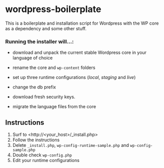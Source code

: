 # wordpress-boilerplate

This is a boilerplate and installation script for Wordpress with the WP core as a dependency and some other stuff. 

### Running the installer will…:

- download and unpack the current stable Wordpress core in your language of choice

- rename the core and `wp-content` folders

- set up three runtime configurations (_local_, _staging_ and _live_)

- change the db prefix

- download fresh security keys.

- migrate the language files from the core


## Instructions

1. Surf to <http://\<your_host\>/_install.php>
2. Follow the instructions
3. Delete `_install.php`, `wp-config-runtime-sample.php` and `wp-config-sample.php`
4. Double check `wp-config.php`
5. Edit your runtime configurations
